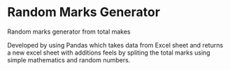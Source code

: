 # Random Marks Generator
Random marks  generator from total makes

Developed by using Pandas which takes data from Excel sheet and returns a new excel sheet with additions feels by spliting the total marks using simple mathematics and random numbers.
